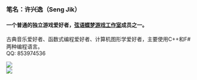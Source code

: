 ### 笔名：许兴逸（Seng Jik）
#### 一个普通的独立游戏爱好者，[弦语蝶梦游戏工作室](http://xydm.xyz)成员之一。
古典音乐爱好者、函数式编程爱好者、计算机图形学爱好者，主要使用C++和F#两种编程语言。    
QQ: 853974536

![](https://github-readme-stats.vercel.app/api?username=Seng-Jik&show_icons=true&theme=tokyonight)    
![](https://github-readme-stats.vercel.app/api/top-langs/?username=Seng-Jik&layout=compact&hide_border=true&langs_count=10)
